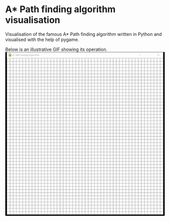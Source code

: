 # A* Path finding algorithm visualisation

Visualisation of the famous A* Path finding algorithm written in Python and visualised with the help of pygame.

Below is an illustrative GIF showing its operation.
<img src="screenshot.gif">
